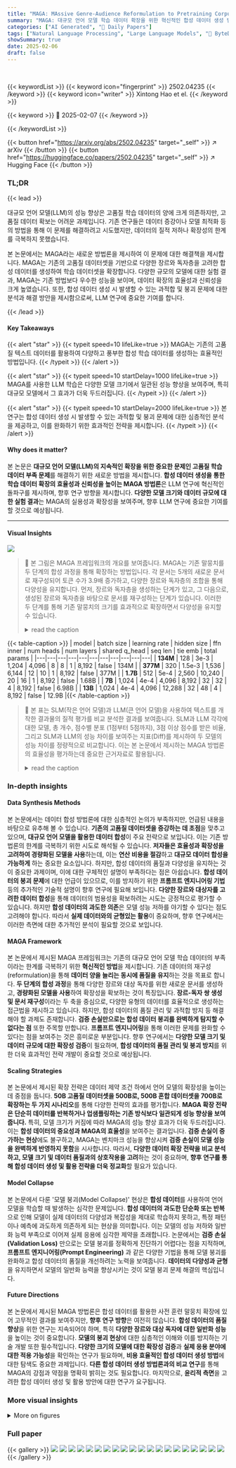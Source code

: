 ```yaml
---
title: "MAGA: MAssive Genre-Audience Reformulation to Pretraining Corpus Expansion"
summary: "MAGA: 대규모 언어 모델 학습 데이터 확장을 위한 혁신적인 합성 데이터 생성 방법"
categories: ["AI Generated", "🤗 Daily Papers"]
tags: ["Natural Language Processing", "Large Language Models", "🏢 ByteDance",]
showSummary: true
date: 2025-02-06
draft: false
---
```


<br>

{{< keywordList >}}
{{< keyword icon="fingerprint" >}} 2502.04235 {{< /keyword >}}
{{< keyword icon="writer" >}} Xintong Hao et el. {{< /keyword >}}
 
{{< keyword >}} 🤗 2025-02-07 {{< /keyword >}}
 
{{< /keywordList >}}

{{< button href="https://arxiv.org/abs/2502.04235" target="_self" >}}
↗ arXiv
{{< /button >}}
{{< button href="https://huggingface.co/papers/2502.04235" target="_self" >}}
↗ Hugging Face
{{< /button >}}




### TL;DR


{{< lead >}}

대규모 언어 모델(LLM)의 성능 향상은 고품질 학습 데이터의 양에 크게 의존하지만, 고품질 데이터 확보는 어려운 과제입니다. 기존 연구들은 데이터 증강이나 모델 최적화 등의 방법을 통해 이 문제를 해결하려고 시도했지만, 데이터의 질적 저하나 확장성의 한계를 극복하지 못했습니다.

본 논문에서는 MAGA라는 새로운 방법론을 제시하여 이 문제에 대한 해결책을 제시합니다. MAGA는 기존의 고품질 데이터셋을 기반으로 다양한 장르와 독자층을 고려한 합성 데이터를 생성하여 학습 데이터셋을 확장합니다.  다양한 규모의 모델에 대한 실험 결과, MAGA는 기존 방법보다 우수한 성능을 보이며, 데이터 확장의 효율성과 신뢰성을 크게 높였습니다. 또한,  합성 데이터 생성 시 발생할 수 있는 과적합 및 붕괴 문제에 대한 분석과 해결 방안을 제시함으로써,  LLM 연구에 중요한 기여를 합니다.

{{< /lead >}}


#### Key Takeaways

{{< alert "star" >}}
{{< typeit speed=10 lifeLike=true >}} MAGA는 기존의 고품질 텍스트 데이터를 활용하여 다양하고 풍부한 합성 학습 데이터를 생성하는 효율적인 방법입니다. {{< /typeit >}}
{{< /alert >}}

{{< alert "star" >}}
{{< typeit speed=10 startDelay=1000 lifeLike=true >}} MAGA를 사용한 LLM 학습은 다양한 모델 크기에서 일관된 성능 향상을 보여주며, 특히 대규모 모델에서 그 효과가 더욱 두드러집니다. {{< /typeit >}}
{{< /alert >}}

{{< alert "star" >}}
{{< typeit speed=10 startDelay=2000 lifeLike=true >}} 본 연구는 합성 데이터 생성 시 발생할 수 있는 과적합 및 붕괴 문제에 대한 심층적인 분석을 제공하고, 이를 완화하기 위한 효과적인 전략을 제시합니다. {{< /typeit >}}
{{< /alert >}}

#### Why does it matter?
본 논문은 **대규모 언어 모델(LLM)의 지속적인 확장을 위한 중요한 문제인 고품질 학습 데이터 부족 문제**를 해결하기 위한 새로운 방법을 제시합니다.  **합성 데이터 생성을 통한 학습 데이터 확장의 효율성과 신뢰성을 높이는 MAGA 방법론**은 LLM 연구에 혁신적인 돌파구를 제시하며, 향후 연구 방향을 제시합니다.  **다양한 모델 크기와 데이터 규모에 대한 실험 결과**는 MAGA의 실용성과 확장성을 보여주며, 향후 LLM 연구에 중요한 기여를 할 것으로 예상됩니다.

------
#### Visual Insights



![](https://arxiv.org/html/2502.04235/x1.png)

> 🔼 본 그림은 MAGA 프레임워크의 개요를 보여줍니다. MAGA는 기존 말뭉치를 두 단계의 합성 과정을 통해 확장하는 방법입니다. 각 문서는 5개의 새로운 문서로 재구성되어 토큰 수가 3.9배 증가하고, 다양한 장르와 독자층의 조합을 통해 다양성을 유지합니다.  먼저, 장르와 독자층을 생성하는 단계가 있고, 그 다음으로, 생성된 장르와 독자층을 바탕으로 문서를 재구성하는 단계가 있습니다.  이러한 두 단계를 통해 기존 말뭉치의 크기를 효과적으로 확장하면서 다양성을 유지할 수 있습니다.
> <details>
> <summary>read the caption</summary>
> Figure 1: Overview of MAGA framework. Our method expands the original corpus through a two-stage synthesis process. Each document is reformulated to 5 new documents, achieving 3.9× token number expansion while maintaining diversity through massive (genre, audience) pairs.
> </details>





{{< table-caption >}}
| model | batch size | learning rate | hidden size | ffn inner | num heads | num layers | shared q_head | seq len | tie emb | total params |
|---|---|---|---|---|---|---|---|---|---|---|
| **134M** | 128 | 3e-3 | 1,204 | 4,096 | 8 | 8 | 1 | 8,192 | false | 134M |
| **377M** | 320 | 1.5e-3 | 1,536 | 6,144 | 12 | 10 | 1 | 8,192 | false | 377M |
| **1.7B** | 512 | 5e-4 | 2,560 | 10,240 | 20 | 16 | 1 | 8,192 | false | 1.68B |
| **7B** | 1,024 | 4e-4 | 4,096 | 8,192 | 32 | 32 | 4 | 8,192 | false | 6.98B |
| **13B** | 1,024 | 4e-4 | 4,096 | 12,288 | 32 | 48 | 4 | 8,192 | false | 12.9B |{{< /table-caption >}}

> 🔼 본 표는 SLM(작은 언어 모델)과 LLM(큰 언어 모델)을 사용하여 텍스트를 개작한 결과물의 질적 평가를 비교 분석한 결과를 보여줍니다.  SLM과 LLM 각각에 대한 모델, 총 개수, 점수별 분포 (1점부터 5점까지), 3점 이상 점수를 받은 비율, 그리고 SLM과 LLM의 성능 차이를 보여주는 지표(Diff)를 제시하여 두 모델의 성능 차이를 정량적으로 비교합니다. 이는 본 논문에서 제시하는 MAGA 방법론의 효율성을 평가하는데 중요한 근거자료로 활용됩니다.
> <details>
> <summary>read the caption</summary>
> Table 1: Performance comparison between SLM and LLM on reformulation quality evaluation.
> </details>





### In-depth insights


#### Data Synthesis Methods
본 논문에서는 데이터 합성 방법론에 대한 심층적인 논의가 부족하지만, 언급된 내용을 바탕으로 유추해 볼 수 있습니다.  **기존의 고품질 데이터셋을 증강하는 데 초점**을 맞추고 있으며, **대규모 언어 모델을 활용한 데이터 합성**이 주요 전략으로 보입니다.  이는 기존 방법론의 한계를 극복하기 위한 시도로 해석될 수 있습니다.  **저자들은 효율성과 확장성을 고려하여 경량화된 모델을 사용**하는데, 이는 **연산 비용을 절감**하고 **대규모 데이터 합성을 가능하게** 하는 중요한 요소입니다.  하지만, 합성 데이터의 품질과 다양성을 유지하는 것이 중요한 과제이며, 이에 대한 구체적인 설명이 부족하다는 점은 아쉽습니다.  **합성 데이터의 붕괴 문제**에 대한 언급이 있으므로, 이를 방지하기 위한  **프롬프트 엔지니어링 기법** 등의 추가적인 기술적 설명이 향후 연구에 필요해 보입니다.  **다양한 장르와 대상자를 고려한 데이터 합성**을 통해 데이터의 범용성을 확보하려는 시도는 긍정적으로 평가할 수 있습니다.  하지만 **합성 데이터의 과도한 의존**은 모델 성능 저하를 야기할 수 있다는 점도 고려해야 합니다. 따라서 **실제 데이터와의 균형있는 활용**이 중요하며,  향후 연구에서는 이러한 측면에 대한 추가적인 분석이 필요할 것으로 보입니다.

#### MAGA Framework
본 논문에서 제시된 MAGA 프레임워크는 기존의 대규모 언어 모델 학습 데이터의 부족이라는 한계를 극복하기 위한 **혁신적인 방법**을 제시합니다.  기존 데이터의 재구성(reformulation)을 통해 **데이터 양을 늘리는 동시에 품질을 유지**하는 것을 목표로 합니다.  **두 단계의 합성 과정**을 통해 다양한 장르와 대상 독자를 위한 새로운 문서를 생성하고, **경량화된 모델을 사용**하여 확장성을 확보하는 것이 특징입니다.  **장르-독자 쌍 생성 및 문서 재구성**이라는 두 축을 중심으로, 다양한 유형의 데이터를 효율적으로 생성하는 접근법을 제시하고 있습니다.  하지만, 합성 데이터의 품질 관리 및 과적합 방지 등 해결해야 할 과제도 존재합니다. **검증 손실만으로는 합성 데이터 붕괴를 완벽하게 탐지할 수 없다는 점** 또한 주목할 만합니다.  **프롬프트 엔지니어링**을 통해 이러한 문제를 완화할 수 있다는 점을 보여주는 것은 흥미로운 부분입니다.  향후 연구에서는 **다양한 모델 크기 및 데이터 규모에 대한 확장성 검증**이 필요하며,  **합성 데이터의 품질 관리 및 붕괴 방지**를 위한 더욱 효과적인 전략 개발이 중요할 것으로 예상됩니다.

#### Scaling Strategies
본 논문에서 제시된 확장 전략은 데이터 제약 조건 하에서 언어 모델의 확장성을 높이는 데 중점을 둡니다. **50B 고품질 데이터셋을 500B로, 500B 혼합 데이터셋을 700B로 확장하는 두 가지 시나리오**를 통해 다양한 전략의 효과를 평가합니다.  **MAGA 확장 전략은 단순히 데이터를 반복하거나 업샘플링하는 기존 방식보다 일관되게 성능 향상을 보여줍니다.** 특히, 모델 크기가 커짐에 따라 MAGA의 성능 향상 효과가 더욱 두드러집니다. 이는 **합성 데이터의 중요성과 MAGA의 효율성**을 보여주는 결과입니다.  **검증 손실이 증가하는 현상**에도 불구하고, MAGA는 벤치마크 성능을 향상시켜 **검증 손실이 모델 성능을 완벽하게 반영하지 못함**을 시사합니다.  따라서,  **다양한 데이터 확장 전략을 비교 분석하고, 모델 크기 및 데이터 품질과의 상호작용을 고려**하는 것이 중요하며,  **향후 연구를 통해 합성 데이터 생성 및 활용 전략을 더욱 정교화**할 필요가 있습니다.

#### Model Collapse
본 논문에서 다룬 '모델 붕괴(Model Collapse)' 현상은 **합성 데이터**를 사용하여 언어 모델을 학습할 때 발생하는 심각한 문제입니다.  **합성 데이터의 과도한 단순화 또는 반복**으로 인해 모델이 실제 데이터의 다양성과 복잡성을 제대로 학습하지 못하고, 특정 패턴이나 예측에 과도하게 의존하게 되는 현상을 의미합니다. 이는 모델의 성능 저하와 일반화 능력 부족으로 이어져 실제 응용에 심각한 제약을 초래합니다. 논문에서는 **검증 손실(Validation Loss)** 만으로는 모델 붕괴를 정확하게 진단하기 어렵다는 점을 지적하며, **프롬프트 엔지니어링(Prompt Engineering)** 과 같은 다양한 기법을 통해 모델 붕괴를 완화하고 합성 데이터의 품질을 개선하려는 노력을 보여줍니다.  **데이터의 다양성과 균형**을 유지하면서 모델의 일반화 능력을 향상시키는 것이 모델 붕괴 문제 해결의 핵심입니다.

#### Future Directions
본 논문에서 제시된 MAGA 방법론은 합성 데이터를 활용한 사전 훈련 말뭉치 확장에 있어 고무적인 결과를 보여주지만, **향후 연구 방향**은 여전히 많습니다.  **합성 데이터의 품질 향상**을 위한 연구는 지속되어야 하며, 특히 **다양한 장르와 대상 독자에 대한 일반화 성능**을 높이는 것이 중요합니다.  **모델의 붕괴 현상**에 대한 심층적인 이해와 이를 방지하는 기술 개발 또한 필수적입니다.  **다양한 크기의 모델에 대한 확장성 검증**과 **실제 응용 분야에 대한 적용 가능성**을 확인하는 연구가 필요하며,  **비용 효율적인 합성 데이터 생성 방법**에 대한 탐색도 중요한 과제입니다.  **다른 합성 데이터 생성 방법론과의 비교 연구**를 통해 MAGA의 강점과 약점을 명확히 밝히는 것도 필요합니다.  마지막으로, **윤리적 측면**을 고려한 합성 데이터 생성 및 활용 방안에 대한 연구가 요구됩니다.


### More visual insights

<details>
<summary>More on figures
</summary>


![](https://arxiv.org/html/2502.04235/x2.png)

> 🔼 그림 2는 MAGA 구조의 구현 세부 정보를 보여줍니다. 고품질 말뭉치에서 일부를 추출하여 LLM 레이블러와 판정자의 입력으로 사용합니다. 반복적인 필터링을 통해 각 단계의 추론 효율을 높이기 위해 SLM 도구 모델을 학습하고 양자화합니다. 이렇게 생성된 개선된 말뭉치를 사용하여 개선된 말뭉치를 생성합니다.
> <details>
> <summary>read the caption</summary>
> Figure 2: Implementation details. From a high-quality corpus, we sample a subset to serve as input for the LLM labeler and judger. Through iterative filtering, we train and quantize SLM tool models for each stage to improve inference efficiency, which are used to generate the reformulated corpus.
> </details>



![](https://arxiv.org/html/2502.04235/x3.png)

> 🔼 그림 3은 전체 데이터셋(EntireSet)과 하위 데이터셋(Subset)의 두 가지 데이터 조합 방법에 따른 모델 학습 동향을 보여줍니다.  먼저, 전체 데이터셋은 기존의 고품질 데이터셋에 합성 데이터를 추가한 경우이고, 하위 데이터셋은 기존 데이터셋의 일부만 사용하고 합성 데이터를 추가한 경우입니다. 그림에서는 각 데이터 조합 방법에 따른 다양한 규모의 언어 모델(1억 3400만, 3억 7700만, 17억, 70억, 130억 파라미터)의 학습 성능 변화를 보여주는 그래프가 제시되어 있으며, 세부적인 벤치마크 결과는 부록 D에 수록되어 있습니다.  이 그림을 통해 각 데이터 조합 방법이 모델 성능에 미치는 영향과 모델 크기에 따른 성능 변화를 효과적으로 파악할 수 있습니다.
> <details>
> <summary>read the caption</summary>
> Figure 3: The first and last two figures illustrate the training dynamics of EntireSet and SubSet data recipes, respectively. Benchmark details are provided in Appendix D.
> </details>



![](https://arxiv.org/html/2502.04235/x4.png)

> 🔼 그림 4는 MAGA-Mix 설정에서 벤치마크 결과와 검증 손실을 보여줍니다. 데이터 반복에 대한 민감도는 기능 영역에 따라 다르며, 지식 영역은 더 큰 복원력을 보여줍니다. 이 그림은 다양한 모델 크기(1억 3,400만, 3억 7,700만, 17억, 70억, 130억 매개변수)에 걸쳐 MAGA-Mix 설정에서 여러 벤치마크에 대한 성능을 보여주는 여러 그래프를 포함합니다. 각 그래프는 특정 벤치마크(예: ARC, HellaSwag, Winograd, MMLU 등)에 대한 성능을 나타내며, MAGA-Mix, 베이스라인 및 기타 데이터 전략을 비교합니다. 또한, 검증 손실에 대한 그래프가 포함되어 있어 합성 데이터 사용의 영향을 보여줍니다. 그림에서 지식 영역의 모델 성능이 데이터 반복에 대해 더 강건함을 보여주는 경향이 있음을 알 수 있습니다.
> <details>
> <summary>read the caption</summary>
> Figure 4: Benchmark results and validation losses in the MAGA-Mix setting. The sensitivity to data repetition varies across capability domains, with knowledge dimension showing greater resilience.
> </details>



![](https://arxiv.org/html/2502.04235/extracted/6183569/figures/ablation-pe-tsne.png)

> 🔼 그림 5는 t-SNE 기법을 사용하여 세 가지 다른 SLM 변형 모델(Base, Strict, Relaxed)의 단어 임베딩 분포를 시각화한 결과를 보여줍니다. Base 모델(왼쪽)은 원본 데이터와 상당 부분 겹치는 분포를 유지하지만, 원본 데이터를 넘어서는 영역까지 확장되어 다양성을 보여줍니다. Strict 모델(중간) 또한 원본 데이터를 확장하지만, Base 모델에 비해 다양성이 제한적임을 보여줍니다. 반면 Relaxed 모델(오른쪽)은 원본 데이터와 상당히 다른 분포를 보이는데, 이는 성능 저하의 원인을 설명합니다.
> <details>
> <summary>read the caption</summary>
> Figure 5: t-SNE visualization results. Base (left) maintains a distribution that overlaps with but extends beyond the original data. Strict (middle) clusters also extend original data, but indicating limited diversity compared to left. Relaxed (right) shows significant distributional shift, explaining its poor performance.
> </details>



![](https://arxiv.org/html/2502.04235/x5.png)

> 🔼 그림 6은 논문의 4.2절 실험 결과 중 검증 손실(validation loss)을 보여줍니다.  다양한 크기의 모델(134M, 377M, 1.7B)에 대해,  SmolLM-Corpus만 사용한 기준(Baseline)과 MAGA-Corpus를 추가하거나 대체한 경우(MAGA-Only, MAGA-Mix)의 검증 손실 변화를 보여주는 여러 그래프가 포함되어 있습니다. 각 그래프는 데이터셋(Fineweb-Edu, Cosmopedia-V2, Open-Web-Math, Python-Edu)별 손실 변화를 나타냅니다.  이를 통해 MAGA-Corpus 사용에 따른 모델 성능 및 일반화 성능에 대한 통찰력을 얻을 수 있습니다.
> <details>
> <summary>read the caption</summary>
> Figure 6: validation losses of experiments in Section 4.2.
> </details>



![](https://arxiv.org/html/2502.04235/extracted/6183569/figures/ablation2_losses.png)

> 🔼 그림 7은 모델의 손실 패턴 분석을 보여줍니다. 그림 7의 (a)와 (c)는 서로 다른 데이터 설정으로 학습된 모델 간의 비교를 보여주며, y축은 실제 데이터셋에서 계산된 토큰 손실(lossreal)이고 x축은 합성 데이터셋에서 계산된 토큰 손실(losssynt)입니다. (b)와 (d)는 losssynt - lossreal (lossdiff)이 시퀀스의 평균 차이보다 유의미하게 커지는 시점을 추적합니다. 이때 lossdiff는 합성 데이터셋의 토큰 손실에서 실제 데이터셋의 토큰 손실을 뺀 값입니다. 자세한 내용은 부록 D.3을 참조하십시오.
> <details>
> <summary>read the caption</summary>
> Figure 7: Losses pattern analysis. Subfigures 1 and 3 shows comparison between models trained on different data settings, with l⁢o⁢s⁢sreal𝑙𝑜𝑠subscript𝑠realloss_{\text{real}}italic_l italic_o italic_s italic_s start_POSTSUBSCRIPT real end_POSTSUBSCRIPT on y-axis and l⁢o⁢s⁢ssynt𝑙𝑜𝑠subscript𝑠syntloss_{\text{synt}}italic_l italic_o italic_s italic_s start_POSTSUBSCRIPT synt end_POSTSUBSCRIPT on x-axis. Subfigures 2 and 4 track the position where l⁢o⁢s⁢ssynti−l⁢o⁢s⁢sreali𝑙𝑜𝑠subscriptsuperscript𝑠𝑖synt𝑙𝑜𝑠subscriptsuperscript𝑠𝑖realloss^{i}_{\text{synt}}-loss^{i}_{\text{real}}italic_l italic_o italic_s italic_s start_POSTSUPERSCRIPT italic_i end_POSTSUPERSCRIPT start_POSTSUBSCRIPT synt end_POSTSUBSCRIPT - italic_l italic_o italic_s italic_s start_POSTSUPERSCRIPT italic_i end_POSTSUPERSCRIPT start_POSTSUBSCRIPT real end_POSTSUBSCRIPT (l⁢o⁢s⁢sdiffi𝑙𝑜𝑠subscriptsuperscript𝑠𝑖diffloss^{i}_{\text{diff}}italic_l italic_o italic_s italic_s start_POSTSUPERSCRIPT italic_i end_POSTSUPERSCRIPT start_POSTSUBSCRIPT diff end_POSTSUBSCRIPT) first becomes significantly higher than the sequence’s average difference (detailed definition in Appendix D.3).
> </details>



![](https://arxiv.org/html/2502.04235/x6.png)

> 🔼 표 4에 설명된 전체 데이터셋에 대한 자세한 평가 결과를 보여줍니다. MAGACorpus 그룹은 다양한 모델 크기에 걸쳐 대부분의 평가 척도에서 다른 그룹보다 우수한 성능을 지속적으로 보여줍니다. 그림은 다양한 모델 크기(1억 3400만, 3억 7700만, 17억, 70억, 130억 매개변수)에 걸쳐 여러 개의 벤치마크(ARC, WinoGrande, HellaSwag, MMLU, OpenBookQA, PIQA, TriviaQA, GSM8K 등)에서 MAGACorpus를 사용하여 훈련된 모델의 성능을 보여줍니다. MAGACorpus 그룹은 대부분의 벤치마크에서 다른 그룹(기준, 반복 실험, 업샘플링)보다 우수한 성능을 보여주는 것을 알 수 있습니다.
> <details>
> <summary>read the caption</summary>
> Figure 8: Detail evaluation results of EntireSet described in Table 4. MAGACorpus group demonstrats advantages over other groups across most evaluation sets, consistently across models of sizes.
> </details>



![](https://arxiv.org/html/2502.04235/x7.png)

> 🔼 그림 9는 표 4에서 설명된 하위 집합에 대한 자세한 평가 결과를 보여줍니다. 모델 크기가 증가함에 따라 업샘플링 그룹과 MAGACorpus 간의 성능 차이가 ARC, DROP, GSM8K, RACE에서 점차 커지지만, TriviaQA와 Winogrande에서는 약간의 변화가 관찰됩니다.  즉, MAGA 기법을 사용한 합성 데이터를 추가할수록 모델의 크기가 커질수록 기존 데이터셋만으로 학습한 모델보다 성능 향상이 더 크다는 것을 보여줍니다. 특히, 지식 집약적인 벤치마크(TriviaQA, GSM8K 등)에서 성능 향상이 두드러집니다. 반면 TriviaQA와 Winogrande에서는 모델 크기 증가에 따른 성능 향상의 차이가 상대적으로 적게 나타납니다.
> <details>
> <summary>read the caption</summary>
> Figure 9: Detail evaluation results of Subset described in Table 4. As the model size increases, the performance gap between the upsampling group and MAGACorpus gradually widens in ARC, DROP, GSM8K, RACE, but with some variations observed in TriviaQA and WinoGrande.
> </details>



![](https://arxiv.org/html/2502.04235/x8.png)

> 🔼 그림 10은 본 논문 5.1절에서 설명하는 다양한 SLM 변형에 대한 성능 비교 결과를 보여줍니다.  각 그래프는 특정 벤치마크 작업에 대한 모델의 성능을 토큰 수에 따라 보여주며,  SLM-Base, SLM-Strict, SLM-Relaxed 세 가지 변형 모델과 원본 데이터의 성능을 비교 분석합니다.  이를 통해 정보 보존과 변형 간의 균형을 맞추는 것이 모델 성능에 미치는 영향을 시각적으로 보여줍니다.  각 그래프의 y축은 성능 지표(점수), x축은 학습에 사용된 토큰 수를 나타냅니다.
> <details>
> <summary>read the caption</summary>
> Figure 10: Corresponding benchmark results described in Section 5.1.
> </details>



![](https://arxiv.org/html/2502.04235/extracted/6183569/figures/token-diff-examples.png)

> 🔼 이 그림은 합성 데이터로 학습된 모델이 후반부 시퀀스 위치에서 토큰 예측에 실패하는 경우를 보여주는 무작위 예시들을 보여줍니다.  `mean(lossdiff)>0.5` 조건을 만족하는 예시들을 샘플링하여, 합성 모델이 실제 데이터에 비해 후반부 시퀀스에서 예측 성능이 저하되는 현상을 보여줍니다. 이는 합성 데이터 학습 모델의 한계 또는 데이터 전처리 과정의 노이즈 때문일 수 있음을 시사합니다.
> <details>
> <summary>read the caption</summary>
> Figure 11: Random examples sampling from where mean⁢(l⁢o⁢s⁢sdiffi)>0.5mean𝑙𝑜𝑠subscriptsuperscript𝑠𝑖diff0.5\text{mean}(loss^{i}_{\text{diff}})>0.5mean ( italic_l italic_o italic_s italic_s start_POSTSUPERSCRIPT italic_i end_POSTSUPERSCRIPT start_POSTSUBSCRIPT diff end_POSTSUBSCRIPT ) > 0.5, the synthetic-trained model fail to predict the tokens in later sequence positions.
> </details>



![](https://arxiv.org/html/2502.04235/x9.png)

> 🔼 그림 12는 그림 11에서 보여지는 손실 패턴과 일치하는 Fineweb-Edu에서 샘플링된 사례들을 보여줍니다. 합성 학습 모델에 의해 더 높은 손실이 발생한 부분은 빨간색으로 강조 표시되어 있습니다. 이는 실제 데이터와 합성 데이터 간의 차이를 보다 명확하게 이해하는 데 도움이 되는 추가적인 정보를 제공합니다. 특히, 합성 데이터로 훈련된 모델은 특정 패턴에 대해 실제 데이터보다 더 높은 손실을 보이는 경향이 있음을 보여줍니다. 이러한 손실 패턴의 차이는 모델이 실제 데이터와 합성 데이터를 다르게 처리하고 있음을 시사하며, 이는 모델의 성능과 일반화 능력에 영향을 미칠 수 있습니다.
> <details>
> <summary>read the caption</summary>
> Figure 12: Corresponding cases sampled from Fineweb-Edu, which align with the loss patterns shown in Figure 11, with higher loss by synthetic-trained model highlighted in red.
> </details>



![](https://arxiv.org/html/2502.04235/x10.png)

> 🔼 그림 13은 합성 데이터로 학습된 모델이 더 높은 손실을 보이는 중국어 말뭉치 샘플들을 보여줍니다. 빨간색으로 표시된 부분은 합성 모델이 실제 데이터보다 예측 성능이 떨어지는 부분을 나타냅니다. 이는 합성 데이터로 학습된 모델이 실제 데이터의 특징을 완벽하게 포착하지 못하고, 특정 패턴이나 잡음에 과민하게 반응할 수 있음을 시사합니다.  이러한 현상은 전처리 과정에서 발생하는 잡음이나 오류로 인해 발생할 가능성이 있습니다.
> <details>
> <summary>read the caption</summary>
> Figure 13: Chinese corpus samples with higher loss by synthetic-trained model in red.
> </details>



</details>






### Full paper

{{< gallery >}}
<img src="paper_images/1.png" class="grid-w50 md:grid-w33 xl:grid-w25" />
<img src="paper_images/2.png" class="grid-w50 md:grid-w33 xl:grid-w25" />
<img src="paper_images/3.png" class="grid-w50 md:grid-w33 xl:grid-w25" />
<img src="paper_images/4.png" class="grid-w50 md:grid-w33 xl:grid-w25" />
<img src="paper_images/5.png" class="grid-w50 md:grid-w33 xl:grid-w25" />
<img src="paper_images/6.png" class="grid-w50 md:grid-w33 xl:grid-w25" />
<img src="paper_images/7.png" class="grid-w50 md:grid-w33 xl:grid-w25" />
<img src="paper_images/8.png" class="grid-w50 md:grid-w33 xl:grid-w25" />
<img src="paper_images/9.png" class="grid-w50 md:grid-w33 xl:grid-w25" />
<img src="paper_images/10.png" class="grid-w50 md:grid-w33 xl:grid-w25" />
<img src="paper_images/11.png" class="grid-w50 md:grid-w33 xl:grid-w25" />
<img src="paper_images/12.png" class="grid-w50 md:grid-w33 xl:grid-w25" />
<img src="paper_images/13.png" class="grid-w50 md:grid-w33 xl:grid-w25" />
<img src="paper_images/14.png" class="grid-w50 md:grid-w33 xl:grid-w25" />
<img src="paper_images/15.png" class="grid-w50 md:grid-w33 xl:grid-w25" />
<img src="paper_images/16.png" class="grid-w50 md:grid-w33 xl:grid-w25" />
<img src="paper_images/17.png" class="grid-w50 md:grid-w33 xl:grid-w25" />
<img src="paper_images/18.png" class="grid-w50 md:grid-w33 xl:grid-w25" />
<img src="paper_images/19.png" class="grid-w50 md:grid-w33 xl:grid-w25" />
<img src="paper_images/20.png" class="grid-w50 md:grid-w33 xl:grid-w25" />
{{< /gallery >}}